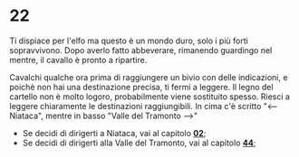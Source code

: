 # 22

Ti dispiace per l'elfo ma questo è un mondo duro, solo i più forti sopravvivono.
Dopo averlo fatto abbeverare, rimanendo guardingo nel mentre, il cavallo è pronto a ripartire.

Cavalchi qualche ora prima di raggiungere un bivio con delle indicazioni, e poichè non hai una destinazione precisa, ti fermi a leggere.
Il legno del cartello non è molto logoro, probabilmente viene sostituito spesso. Riesci a leggere chiaramente le destinazioni raggiungibili.
In cima c'è scritto "<-- Niataca", mentre in basso "Valle del Tramonto -->"

- Se decidi di dirigerti a Niataca, vai al capitolo [**02**](/02/README.md);
- Se decidi di dirigerti alla Valle del Tramonto, vai al capitolo [**44**](/44/README.md);
